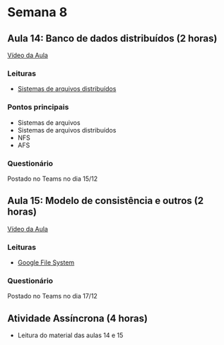 # Semana 8

## Aula 14: Banco de dados distribuídos (2 horas)

[Vídeo da Aula]()

### Leituras

* [Sistemas de arquivos distribuídos](https://lasarojc.github.io/ds_notes/disfs/#leitura)

### Pontos principais

* Sistemas de arquivos
* Sistemas de arquivos distribuídos
* NFS
* AFS

### Questionário

Postado no Teams no dia 15/12

## Aula 15: Modelo de consistência e outros (2 horas)

[Vídeo da Aula]()

### Leituras

* [Google File System](https://lasarojc.github.io/ds_notes/disfs/#google-file-system)

### Questionário

Postado no Teams no dia 17/12

## Atividade Assíncrona (4 horas)

* Leitura do material das aulas 14 e 15

